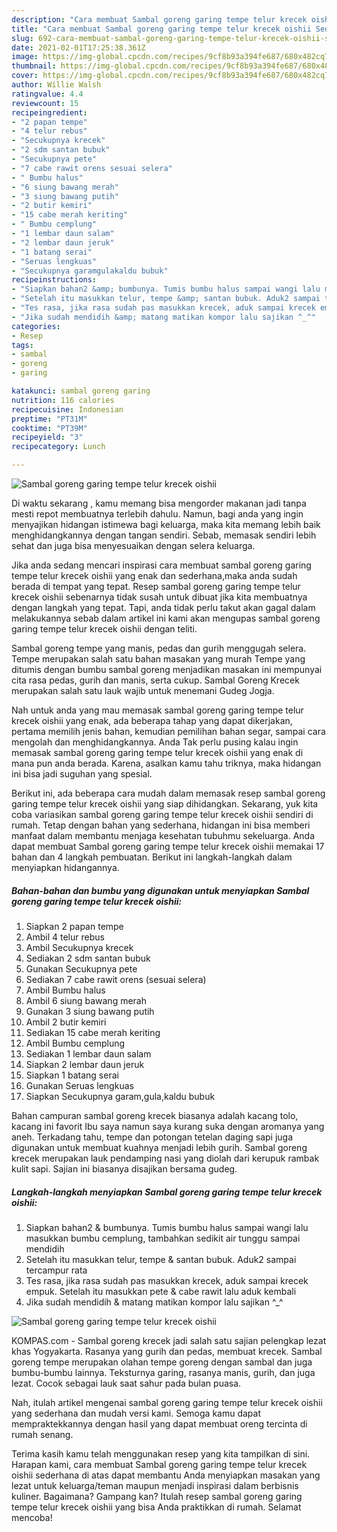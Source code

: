 ```yaml
---
description: "Cara membuat Sambal goreng garing tempe telur krecek oishii Sederhana dan Mudah Dibuat"
title: "Cara membuat Sambal goreng garing tempe telur krecek oishii Sederhana dan Mudah Dibuat"
slug: 692-cara-membuat-sambal-goreng-garing-tempe-telur-krecek-oishii-sederhana-dan-mudah-dibuat
date: 2021-02-01T17:25:38.361Z
image: https://img-global.cpcdn.com/recipes/9cf8b93a394fe687/680x482cq70/sambal-goreng-garing-tempe-telur-krecek-oishii-foto-resep-utama.jpg
thumbnail: https://img-global.cpcdn.com/recipes/9cf8b93a394fe687/680x482cq70/sambal-goreng-garing-tempe-telur-krecek-oishii-foto-resep-utama.jpg
cover: https://img-global.cpcdn.com/recipes/9cf8b93a394fe687/680x482cq70/sambal-goreng-garing-tempe-telur-krecek-oishii-foto-resep-utama.jpg
author: Willie Walsh
ratingvalue: 4.4
reviewcount: 15
recipeingredient:
- "2 papan tempe"
- "4 telur rebus"
- "Secukupnya krecek"
- "2 sdm santan bubuk"
- "Secukupnya pete"
- "7 cabe rawit orens sesuai selera"
- " Bumbu halus"
- "6 siung bawang merah"
- "3 siung bawang putih"
- "2 butir kemiri"
- "15 cabe merah keriting"
- " Bumbu cemplung"
- "1 lembar daun salam"
- "2 lembar daun jeruk"
- "1 batang serai"
- "Seruas lengkuas"
- "Secukupnya garamgulakaldu bubuk"
recipeinstructions:
- "Siapkan bahan2 &amp; bumbunya. Tumis bumbu halus sampai wangi lalu masukkan bumbu cemplung, tambahkan sedikit air tunggu sampai mendidih"
- "Setelah itu masukkan telur, tempe &amp; santan bubuk. Aduk2 sampai tercampur rata"
- "Tes rasa, jika rasa sudah pas masukkan krecek, aduk sampai krecek empuk. Setelah itu masukkan pete &amp; cabe rawit lalu aduk kembali"
- "Jika sudah mendidih &amp; matang matikan kompor lalu sajikan ^_^"
categories:
- Resep
tags:
- sambal
- goreng
- garing

katakunci: sambal goreng garing 
nutrition: 116 calories
recipecuisine: Indonesian
preptime: "PT31M"
cooktime: "PT39M"
recipeyield: "3"
recipecategory: Lunch

---
```



![Sambal goreng garing tempe telur krecek oishii](https://img-global.cpcdn.com/recipes/9cf8b93a394fe687/680x482cq70/sambal-goreng-garing-tempe-telur-krecek-oishii-foto-resep-utama.jpg)

Di waktu  sekarang , kamu memang bisa mengorder makanan jadi tanpa mesti repot membuatnya terlebih dahulu. Namun, bagi anda yang ingin menyajikan hidangan istimewa bagi keluarga, maka kita memang lebih baik menghidangkannya dengan tangan sendiri. Sebab, memasak sendiri lebih sehat dan juga bisa menyesuaikan dengan selera keluarga.

Jika anda sedang mencari inspirasi cara membuat sambal goreng garing tempe telur krecek oishii yang enak dan sederhana,maka anda sudah berada di tempat yang tepat. Resep sambal goreng garing tempe telur krecek oishii  sebenarnya tidak susah untuk dibuat jika kita membuatnya dengan langkah yang tepat. Tapi, anda tidak perlu takut akan gagal dalam melakukannya 
sebab dalam artikel ini kami akan mengupas sambal goreng garing tempe telur krecek oishii dengan teliti.  

Sambal goreng tempe yang manis, pedas dan gurih menggugah selera. Tempe merupakan salah satu bahan masakan yang murah Tempe yang ditumis dengan bumbu sambal goreng menjadikan masakan ini mempunyai cita rasa pedas, gurih dan manis, serta cukup. Sambal Goreng Krecek merupakan salah satu lauk wajib untuk menemani Gudeg Jogja.

Nah untuk anda yang mau memasak sambal goreng garing tempe telur krecek oishii yang enak, ada beberapa tahap yang dapat dikerjakan, pertama memilih jenis bahan, kemudian pemilihan bahan segar, sampai cara mengolah dan menghidangkannya. Anda Tak perlu pusing kalau ingin memasak sambal goreng garing tempe telur krecek oishii yang enak di mana pun anda berada. Karena, asalkan kamu  tahu triknya, maka hidangan ini bisa jadi suguhan yang spesial.

Berikut ini, ada beberapa cara mudah dalam memasak resep sambal goreng garing tempe telur krecek oishii yang siap dihidangkan. Sekarang, yuk kita coba variasikan sambal goreng garing tempe telur krecek oishii sendiri di rumah. Tetap dengan bahan yang sederhana, hidangan ini bisa memberi manfaat dalam membantu menjaga kesehatan tubuhmu sekeluarga. Anda dapat membuat Sambal goreng garing tempe telur krecek oishii memakai 17 bahan dan 4 langkah pembuatan. Berikut ini langkah-langkah dalam menyiapkan hidangannya.

<!--inarticleads1-->

##### Bahan-bahan dan bumbu yang digunakan untuk menyiapkan Sambal goreng garing tempe telur krecek oishii:

1. Siapkan 2 papan tempe
1. Ambil 4 telur rebus
1. Ambil Secukupnya krecek
1. Sediakan 2 sdm santan bubuk
1. Gunakan Secukupnya pete
1. Sediakan 7 cabe rawit orens (sesuai selera)
1. Ambil  Bumbu halus
1. Ambil 6 siung bawang merah
1. Gunakan 3 siung bawang putih
1. Ambil 2 butir kemiri
1. Sediakan 15 cabe merah keriting
1. Ambil  Bumbu cemplung
1. Sediakan 1 lembar daun salam
1. Siapkan 2 lembar daun jeruk
1. Siapkan 1 batang serai
1. Gunakan Seruas lengkuas
1. Siapkan Secukupnya garam,gula,kaldu bubuk


Bahan campuran sambal goreng krecek biasanya adalah kacang tolo, kacang ini favorit Ibu saya namun saya kurang suka dengan aromanya yang aneh. Terkadang tahu, tempe dan potongan tetelan daging sapi juga digunakan untuk membuat kuahnya menjadi lebih gurih. Sambal goreng krecek merupakan lauk pendamping nasi yang diolah dari kerupuk rambak kulit sapi. Sajian ini biasanya disajikan bersama gudeg. 

<!--inarticleads2-->

##### Langkah-langkah menyiapkan Sambal goreng garing tempe telur krecek oishii:

1. Siapkan bahan2 &amp; bumbunya. Tumis bumbu halus sampai wangi lalu masukkan bumbu cemplung, tambahkan sedikit air tunggu sampai mendidih
1. Setelah itu masukkan telur, tempe &amp; santan bubuk. Aduk2 sampai tercampur rata
1. Tes rasa, jika rasa sudah pas masukkan krecek, aduk sampai krecek empuk. Setelah itu masukkan pete &amp; cabe rawit lalu aduk kembali
1. Jika sudah mendidih &amp; matang matikan kompor lalu sajikan ^_^
<img src="//assets-global.cpcdn.com/assets/icons/button_play-2c75c40dde080a61004c1f40b05d8f140eaff45d7e9e6481dc71c63d2e7c4909.png" alt="Sambal goreng garing tempe telur krecek oishii">

KOMPAS.com - Sambal goreng krecek jadi salah satu sajian pelengkap lezat khas Yogyakarta. Rasanya yang gurih dan pedas, membuat krecek. Sambal goreng tempe merupakan olahan tempe goreng dengan sambal dan juga bumbu-bumbu lainnya. Teksturnya garing, rasanya manis, gurih, dan juga lezat. Cocok sebagai lauk saat sahur pada bulan puasa. 

Nah, itulah artikel mengenai  sambal goreng garing tempe telur krecek oishii  yang sederhana dan mudah versi kami. Semoga kamu dapat mempraktekkannya dengan hasil yang dapat membuat oreng tercinta di rumah senang. 

Terima kasih kamu telah menggunakan resep yang kita tampilkan di sini. Harapan kami, cara membuat  Sambal goreng garing tempe telur krecek oishii sederhana di atas dapat membantu Anda menyiapkan masakan yang lezat untuk keluarga/teman maupun menjadi inspirasi dalam berbisnis kuliner. Bagaimana? Gampang kan? Itulah resep sambal goreng garing tempe telur krecek oishii yang bisa Anda praktikkan di rumah. Selamat mencoba!

